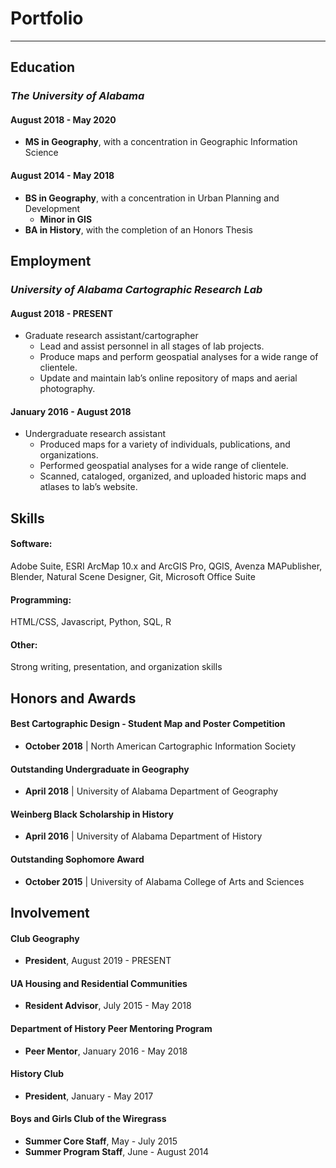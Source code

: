 # Portfolio
---

## Education

### *The University of Alabama*

#### August 2018 - May 2020
* **MS in Geography**, with a concentration in Geographic Information Science

#### August 2014 - May 2018
* **BS in Geography**, with a concentration in Urban Planning and Development
	* **Minor in GIS**
* **BA in History**, with the completion of an Honors Thesis


## Employment

### *University of Alabama Cartographic Research Lab*

#### August 2018 - PRESENT
* Graduate research assistant/cartographer
	* Lead and assist personnel in all stages of lab projects.
	* Produce maps and perform geospatial analyses for a wide range of clientele.
	* Update and maintain lab’s online repository of maps and aerial photography. 


#### January 2016 - August 2018
* Undergraduate research assistant
	* Produced maps for a variety of individuals, publications, and organizations.
	* Performed geospatial analyses for a wide range of clientele. 
	* Scanned, cataloged, organized, and uploaded historic maps and atlases to lab’s website.


## Skills

#### Software:
Adobe Suite, ESRI ArcMap 10.x and ArcGIS Pro, QGIS, Avenza MAPublisher, Blender, Natural Scene Designer, Git, Microsoft Office Suite

#### Programming:
HTML/CSS, Javascript, Python, SQL, R

#### Other:
Strong writing, presentation, and organization skills


## Honors and Awards

#### Best Cartographic Design - Student Map and Poster Competition
* **October 2018** &#124; North American Cartographic Information Society

#### Outstanding Undergraduate in Geography
* **April 2018** &#124; University of Alabama Department of Geography

#### Weinberg Black Scholarship in History
* **April 2016** &#124; University of Alabama Department of History

#### Outstanding Sophomore Award
* **October 2015** &#124; University of Alabama College of Arts and Sciences


## Involvement

#### Club Geography
* **President**, August 2019 - PRESENT

#### UA Housing and Residential Communities
* **Resident Advisor**, July 2015 - May 2018

#### Department of History Peer Mentoring Program
* **Peer Mentor**, January 2016 - May 2018

#### History Club
* **President**, January - May 2017

#### Boys and Girls Club of the Wiregrass
* **Summer Core Staff**, May - July 2015
* **Summer Program Staff**, June - August 2014

